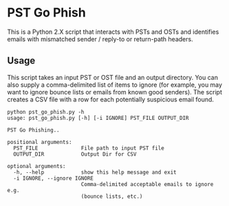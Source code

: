 # PST Go Phish
This is a Python 2.X script that interacts with PSTs and OSTs and identifies emails with mismatched sender / reply-to or return-path headers.
## Usage
This script takes an input PST or OST file and an output directory. You can also supply a comma-delimited list of items to ignore (for example, you may want to ignore bounce lists or emails from known good senders). The script creates a CSV file with a row for each potentially suspicious email found.
~~~
python pst_go_phish.py -h
usage: pst_go_phish.py [-h] [-i IGNORE] PST_FILE OUTPUT_DIR

PST Go Phishing..

positional arguments:
  PST_FILE              File path to input PST file
  OUTPUT_DIR            Output Dir for CSV

optional arguments:
  -h, --help            show this help message and exit
  -i IGNORE, --ignore IGNORE
                        Comma-delimited acceptable emails to ignore e.g.
                        (bounce lists, etc.)
~~~
